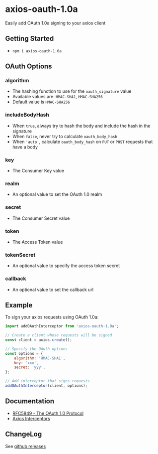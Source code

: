 # axios-oauth-1.0a

Easily add OAuth 1.0a signing to your axios client

## Getting Started

* `npm i axios-oauth-1.0a`

## OAuth Options

### algorithm

* The hashing function to use for the `oauth_signature` value
* Available values are: `HMAC-SHA1`, `HMAC-SHA256`
* Default value is `HMAC-SHA256`

### includeBodyHash

* When `true`, always try to hash the body and include the hash in the signature
* When `false`, never try to calculate `oauth_body_hash`
* When `'auto'`, calculate `oauth_body_hash` on `PUT` or `POST` requests that have a body

### key

* The Consumer Key value

### realm

* An optional value to set the OAuth 1.0 realm

### secret

* The Consumer Secret value

### token

* The Access Token value

### tokenSecret

* An optional value to specify the access token secret

### callback

* An optional value to set the callback url

## Example

To sign your axios requests using OAuth 1.0a:

```js
import addOAuthInterceptor from 'axios-oauth-1.0a';

// Create a client whose requests will be signed
const client = axios.create();

// Specify the OAuth options
const options = {
    algorithm: 'HMAC-SHA1',
    key: 'xxx',
    secret: 'yyy',
};

// Add interceptor that signs requests
addOAuthInterceptor(client, options);
```

## Documentation

* [RFC5849 - The OAuth 1.0 Protocol](https://datatracker.ietf.org/doc/html/rfc5849)
* [Axios Interceptors](https://axios-http.com/docs/interceptors)

## ChangeLog

See [github releases](https://github.com/dobesv/axios-oauth-1.0a/releases)

